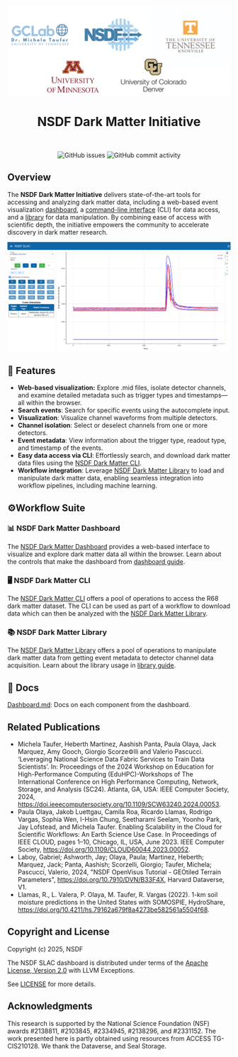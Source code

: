 <p align="center">
    <img src="assets/team_logo.png" width="1200" alt="Team logo">
</p>

<div align="center">
  <h1>NSDF Dark Matter Initiative</h1>
</div>
<br>
<p align="center">
  <a href="https://github.com/nsdf-fabric/nsdf-slac/issues" style="text-decoration:none;">
    <img src="https://img.shields.io/github/issues/nsdf-fabric/nsdf-slac" alt="GitHub issues">
  </a>
 <img src="https://img.shields.io/github/commit-activity/w/nsdf-fabric/nsdf-slac" alt="GitHub commit activity">
</p>

## Overview

The **NSDF Dark Matter Initiative** delivers state-of-the-art tools for accessing and analyzing dark matter data, including a web-based event visualization [dashboard](./dashboard), a [command-line interface](./nsdf_dark_matter_cli) (CLI) for data access,
and a [library](./nsdf_dark_matter) for data manipulation. By combining ease of access with scientific depth, the initiative empowers the community to accelerate discovery in dark matter research.

![Channel Dashboard](./assets/slacdashboard.png)

## 🚀 Features

- **Web-based visualization:** Explore .mid files, isolate detector channels, and examine detailed metadata such as trigger types and timestamps—all within the browser.
- **Search events**: Search for specific events using the autocomplete input.
- **Visualization**: Visualize channel waveforms from multiple detectors.
- **Channel isolation**: Select or deselect channels from one or more detectors.
- **Event metadata**: View information about the trigger type, readout type, and timestamp of the events.
- **Easy data access via CLI**: Effortlessly search, and download dark matter data files using the [NSDF Dark Matter CLI](./nsdf_dark_matter_cli).
- **Workflow integration**: Leverage [NSDF Dark Matter Library](./nsdf_dark_matter/) to load and manipulate dark matter data, enabling seamless integration into workflow pipelines, including machine learning.

## ⚙️Workflow Suite

### 📊 NSDF Dark Matter Dashboard

The [NSDF Dark Matter Dashboard](https://services.nationalsciencedatafabric.org/darkmatter) provides a web-based interface to visualize and explore dark matter data all within the browser. Learn about the controls that make the dashboard from [dashboard guide](./docs/dashboard.md).

### 🖥️ NSDF Dark Matter CLI

The [NSDF Dark Matter CLI](./nsdf_dark_matter_cli) offers a pool of operations to access the R68 dark matter dataset. The CLI can be used as part of a workflow to download data which can
then be analyzed with the [NSDF Dark Matter Library](https://github.com/nsdf-fabric/nsdf-slac/tree/main/nsdf_dark_matter).

### 📚 NSDF Dark Matter Library

The [NSDF Dark Matter Library](./nsdf_dark_matter) offers a pool of operations to manipulate dark matter data from getting event metadata to detector channel data acquisition. Learn about the library usage in [library guide](./nsdf_dark_matter).

## 📝 Docs

[Dashboard.md](./docs/dashboard.md): Docs on each component from the dashboard.

## Related Publications

- Michela Taufer, Heberth Martinez, Aashish Panta, Paula Olaya, Jack Marquez, Amy Gooch, Giorgio Scorze⚙️lli and Valerio Pascucci. ‘Leveraging National Science Data Fabric Services to Train Data Scientists’. In: Proceedings of the 2024 Workshop on Education for High-Performance Computing (EduHPC)-Workshops of The International Conference on High Performance Computing, Network, Storage, and Analysis (SC24). Atlanta, GA, USA: IEEE Computer Society, 2024, https://doi.ieeecomputersociety.org/10.1109/SCW63240.2024.00053.
- Paula Olaya, Jakob Luettgau, Camila Roa, Ricardo Llamas, Rodrigo Vargas, Sophia Wen, I-Hsin Chung, Seetharami Seelam, Yoonho Park, Jay Lofstead, and Michela Taufer. Enabling Scalability in the Cloud for Scientific Workflows: An Earth Science Use Case. In Proceedings of IEEE CLOUD, pages 1–10, Chicago, IL, USA, June 2023. IEEE Computer Society, https://doi.org/10.1109/CLOUD60044.2023.00052.
- Laboy, Gabriel; Ashworth, Jay; Olaya, Paula; Martinez, Heberth; Marquez, Jack; Panta, Aashish; Scorzelli, Giorgio; Taufer, Michela; Pascucci, Valerio, 2024, "NSDF OpenVisus Tutorial - GEOtiled Terrain Parameters", https://doi.org/10.7910/DVN/B33F4X, Harvard Dataverse, V1.
- Llamas, R., L. Valera, P. Olaya, M. Taufer, R. Vargas (2022). 1-km soil moisture predictions in the United States with SOMOSPIE, HydroShare, https://doi.org/10.4211/hs.79162a679f8a4273be582561a5504f68.

## Copyright and License

Copyright (c) 2025, NSDF

The NSDF SLAC dashboard is distributed under terms of the [Apache License, Version 2.0](http://www.apache.org/licenses/LICENSE-2.0) with LLVM Exceptions.

See [LICENSE](./LICENSE) for more details.

## Acknowledgments

This research is supported by the National Science Foundation (NSF) awards #2138811, #2103845, #2334945, #2138296, and #2331152. The work presented here is partly obtained using resources from ACCESS TG-CIS210128. We thank the Dataverse, and Seal Storage.
